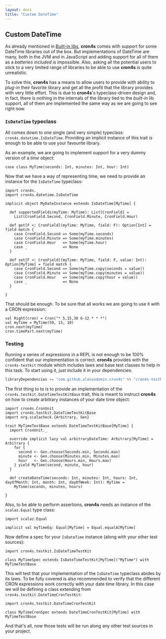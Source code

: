 ```yaml
---
layout: docs
title: "Custom DateTime"
---
```


## Custom DateTime

As already mentioned in [Built-in libs](builtin_libs.html), **cron4s** comes with support for some DateTime libraries
out of the box. But implementations of DateTime are many, both in the JVM and in JavaScript and adding support for all
of them as a _batteries included_ is impossible. Also, asking all the potential users to stick to a very limited range
of libraries to be able to use **cron4s** is quite unrealistic.

To solve this, **cron4s** has a means to allow users to provide with ability to _plug-in_ their favorite library and
get all the profit that the library provides with very little effort. This is due to **cron4s**'s typeclass-driven
design and, in fact, there is nothing in the internals of the library tied to the _built-in_ lib support, all of them
are implemented the same way as we are going to see right now.

### `IsDateTime` typeclass

All comes down to one single (and very simple) typeclass: `cron4s.datetime.IsDateTime`. Providing an implicit instance
of this trait is enough to be able to use your favourite library.

As an example, we are going to implement support for a very dummy version of a _time_ object:

```tut:silent
case class MyTime(seconds: Int, minutes: Int, hour: Int)
```

Now that we have a way of representing time, we need to provide an instance for the `IsDateTime` typeclass:

```tut:silent
import cron4s._
import cron4s.datetime.IsDateTime

implicit object MyDateInstance extends IsDateTime[MyTime] {

  def supportedFields(myTime: MyTime): List[CronField] =
    List(CronField.Second, CronField.Minute, CronField.Hour)
        
  def get[F <: CronField](myTime: MyTime, field: F): Option[Int] = field match {
    case CronField.Second => Some(myTime.seconds)
    case CronField.Minute => Some(myTime.minutes)
    case CronField.Hour   => Some(myTime.hour)
    case _                => None
  }
  
  def set[F <: CronField](myTime: MyTime, field: F, value: Int): Option[MyTime] = field match {
    case CronField.Second => Some(myTime.copy(seconds = value))
    case CronField.Minute => Some(myTime.copy(minutes = value))
    case CronField.Hour   => Some(myTime.copy(hour = value))
    case _                => None
  }

}
```

That should be enough. To be sure that all works we are going to use it with a CRON expression:

```tut
val Right(cron) = Cron("* 5,15,30 6-12 * * *")
val myTime = MyTime(59, 15, 10)
cron.next(myTime)
cron.timePart.next(myTime)
```

### Testing

Running a series of expressions in a REPL is not enough to be 100% confident that our implementation is correct.
**cron4s** provides with the `cron4s-testkit` module which includes laws and base test classes to help in this task.
To start using it, just include it in your dependencies:

```scala
libraryDependencies += "com.github.alonsodomin.cron4s" %% "cron4s-testkit" % "x.y.z" % Test
```

The first thing to to is to provide an implementation of the `cron4s.testkit.DateTimeTestKitBase` trait, this
is meant to instruct **cron4s** on how to create arbitrary instances of your date time object:
 
```tut:silent
import cron4s.CronUnit
import cron4s.testkit.DateTimeTestKitBase
import org.scalacheck.{Arbitrary, Gen}

trait MyTimeTestBase extends DateTimeTestKitBase[MyTime] {
  import CronUnit._

  override implicit lazy val arbitraryDateTime: Arbitrary[MyTime] = Arbitrary {
    for {
      second <- Gen.choose(Seconds.min, Seconds.max)
      minute <- Gen.choose(Minutes.min, Minutes.max)
      hour   <- Gen.choose(Hours.min, Hours.max)
    } yield MyTime(second, minute, hour)
  }

  def createDateTime(seconds: Int, minutes: Int, hours: Int, dayOfMonth: Int, month: Int, dayOfWeek: Int): MyTime =
    MyTime(seconds, minutes, hours)

}
```

Also, to be able to perform assertions, **cron4s** needs an instance of the `scalaz.Equal` type class:

```tut:silent
import scalaz.Equal

implicit val myTimeEq: Equal[MyTime] = Equal.equalA[MyTime]
```

Now define a spec for your `IsDateTime` instance (along with your other test sources):

```tut:silent
import cron4s.testkit.IsDateTimeTestKit

class MyTimeSpec extends IsDateTimeTestKit[MyTime]("MyTime") with MyTimeTestBase
```

This will test that your implementation of the `IsDateTime` typeclass abides by its laws. To be fully covered is also
recommended to verify that the different CRON expressions work correctly with your date time library. In this case
we will be defining a class extending from `cron4s.testkit.DateTimeCronTestKit`:

```tut:silent
import cron4s.testkit.DateTimeCronTestKit

class MyTimeCronSpec extends DateTimeCronTestKit[MyTime] with MyTimeTestBase
```

And that's all, now those tests will be run along any other test sources in your project.